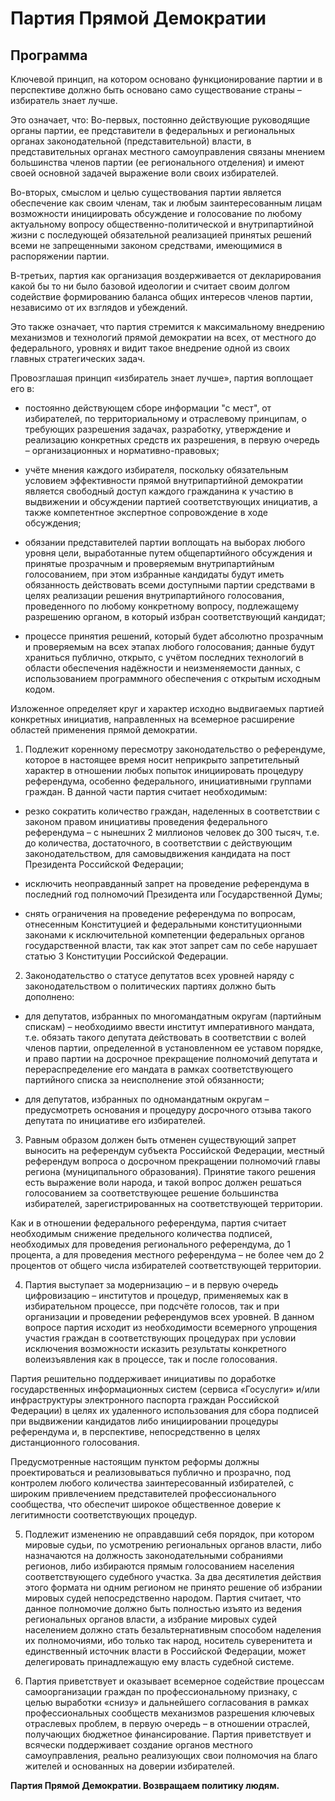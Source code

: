 # Партия Прямой Демократии
## Программа

Ключевой принцип, на котором основано функционирование партии и в перспективе должно быть основано само существование страны – избиратель знает лучше.

Это означает, что:
Во-первых, постоянно действующие руководящие органы партии, ее представители в федеральных и региональных органах законодательной (представительной) власти, в представительных органах местного самоуправления связаны мнением большинства членов партии (ее регионального отделения) и имеют своей основной задачей выражение воли своих избирателей.

Во-вторых, смыслом и целью существования партии является обеспечение как своим членам, так и любым заинтересованным лицам возможности инициировать обсуждение и голосование по любому актуальному вопросу общественно-политической и внутрипартийной жизни с последующей обязательной реализацией принятых решений всеми не запрещенными законом средствами, имеющимися в распоряжении партии.

В-третьих, партия как организация воздерживается от декларирования какой бы то ни было базовой идеологии и считает своим долгом содействие формированию баланса общих интересов членов партии, независимо от их взглядов и убеждений.

Это также означает, что партия стремится к максимальному внедрению механизмов и технологий прямой демократии на всех, от местного до федерального, уровнях и видит такое внедрение одной из своих главных стратегических задач.

Провозглашая принцип «избиратель знает лучше», партия воплощает его в:

- постоянно действующем сборе информации "с мест", от избирателей, по территориальному и отраслевому принципам, о требующих разрешения задачах, разработку, утверждение и реализацию конкретных средств их разрешения, в первую очередь – организационных и нормативно-правовых;

- учёте мнения каждого избирателя, поскольку обязательным условием эффективности прямой внутрипартийной демократии является свободный доступ каждого гражданина к участию в выдвижении и обсуждении партией соответствующих инициатив, а также компетентное экспертное сопровождение в ходе обсуждения;

- обязании представителей партии воплощать на выборах любого уровня цели, выработанные путем общепартийного обсуждения и принятые прозрачным и проверяемым внутрипартийным голосованием, при этом избранные кандидаты будут иметь обязанность действовать всеми доступными партии средствами в целях реализации решения внутрипартийного голосования, проведенного по любому конкретному вопросу, подлежащему разрешению органом, в который избран соответствующий кандидат;   

- процессе принятия решений, который будет абсолютно прозрачным и проверяемым на всех этапах любого голосования; данные будут храниться публично, открыто, с учётом последних технологий в области обеспечения надёжности и неизменяемости данных, с использованием программного обеспечения с открытым исходным кодом.

Изложенное определяет круг и характер исходно выдвигаемых партией конкретных инициатив, направленных на всемерное расширение областей применения прямой демократии.

1. Подлежит коренному пересмотру законодательство о референдуме, которое в настоящее время носит неприкрыто запретительный характер в отношении любых попыток инициировать процедуру референдума, особенно федерального, инициативными группами граждан. В данной части партия считает необходимым:

  - резко сократить количество граждан, наделенных в соответствии с законом правом инициативы проведения федерального референдума – с нынешних 2 миллионов человек до 300 тысяч, т.е. до количества, достаточного, в соответствии с действующим законодательством, для самовыдвижения кандидата на пост Президента Российской Федерации;

  - исключить неоправданный запрет на проведение референдума в последний год полномочий Президента или Государственной Думы;

  - снять ограничения на проведение референдума по вопросам, отнесенным Конституцией и федеральными конституционными законами к исключительной компетенции федеральных органов государственной власти, так как этот запрет сам по себе нарушает статью 3 Конституции Российской Федерации.

2. Законодательство о статусе депутатов всех уровней наряду с законодательством о политических партиях должно быть дополнено:

  - для депутатов, избранных по многомандатным округам (партийным спискам) – необходиимо ввести институт императивного мандата, т.е. обязать такого депутата действовать в соответствии с волей членов партии, определенной в  установленном ее уставом порядке, и право партии на досрочное прекращение полномочий депутата и перераспределение его мандата в рамках соответствующего партийного списка за неисполнение этой обязанности;

  - для депутатов, избранных по одномандатным округам – предусмотреть основания и процедуру досрочного отзыва такого депутата по инициативе его избирателей.

3. Равным образом должен быть отменен существующий запрет выносить на референдум субъекта Российской Федерации, местный референдум вопроса о досрочном прекращении полномочий главы региона (муниципального образования). Принятие такого решения есть выражение воли народа, и такой вопрос должен решаться голосованием за соответствующее решение большинства избирателей, зарегистрированных на соответствующей территории.

  Как и в отношении федерального референдума, партия считает необходимым снижение предельного количества подписей, необходимых для проведения регионального референдума, до 1 процента, а для проведения местного референдума – не более чем до 2 процентов от общего числа избирателей соответствующей территории.

4. Партия выступает за модернизацию – и в первую очередь цифровизацию – институтов и процедур, применяемых как в избирательном процессе, при подсчёте голосов, так и при организации и проведении референдумов всех уровней. В данном вопросе партия исходит из необходимости всемерного упрощения участия граждан в соответствующих процедурах при условии исключения возможности исказить результаты конкретного волеизъявления как в процессе, так и после голосования.

  Партия решительно поддерживает инициативы по доработке государственных информационных систем (сервиса «Госуслуги» и/или инфраструктуры электронного паспорта граждан Российской Федерации) в целях их удаленного использования для сбора подписей при выдвижении кандидатов либо инициировании процедуры референдума и, в перспективе, непосредственно в целях дистанционного голосования.

  Предусмотренные настоящим пунктом реформы должны проектироваться и реализовываться публично и прозрачно, под контролем любого количества заинтересованный избирателей, с широким привлечением представителей профессионального сообщества, что обеспечит широкое общественное доверие к легитимности соответствующих процедур.

5. Подлежит изменению не оправдавший себя порядок, при котором мировые судьи, по усмотрению региональных органов власти, либо назначаются на должность законодательными собраниями регионов, либо избираются прямым голосованием населения соответствующего судебного участка. За два десятилетия действия этого формата ни одним регионом не принято решение об избрании мировых судей непосредственно народом. Партия считает, что данное полномочие должно быть полностью изъято из ведения региональных органов власти, а избрание мировых судей населением должно стать безальтернативным способом наделения их полномочиями, ибо только так народ, носитель суверенитета и единственный источник власти в Российской Федерации, может делегировать принадлежащую ему власть судебной системе. 

6. Партия приветствует и оказывает всемерное содействие процессам самоорганизации граждан по профессиональному признаку, с целью выработки «снизу» и дальнейшего согласования в рамках профессиональных сообществ механизмов разрешения ключевых отраслевых проблем, в первую очередь – в отношении отраслей, получающих бюджетное финансирование. Партия приветствует и всячески поддерживает создание органов местного самоуправления, реально реализующих свои полномочия на благо жителей и основанных на доверии избирателей.

**Партия Прямой Демократии. Возвращаем политику людям.**

